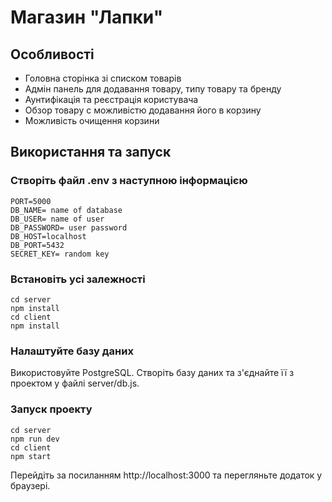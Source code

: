 # Магазин "Лапки"

## Особливості

-   Головна сторінка зі списком товарів
-   Адмін панель для додавання товару, типу товару та бренду
-   Аунтифікація та реєстрація користувача
-   Обзор товару с можливістю додавання його в корзину
-   Можливість очищення корзини

## Використання та запуск

### Створіть файл .env з наступною інформацією

```
PORT=5000
DB_NAME= name of database
DB_USER= name of user
DB_PASSWORD= user password
DB_HOST=localhost
DB_PORT=5432
SECRET_KEY= random key
```

### Встановіть усі залежності

```
cd server
npm install
cd client
npm install
```
### Налаштуйте базу даних
Використовуйте PostgreSQL.
Створіть базу даних та з'єднайте її з проектом у файлі server/db.js.

### Запуск проекту

```
cd server
npm run dev
cd client
npm start
```
Перейдіть за посиланням http://localhost:3000 та перегляньте додаток у браузері.

